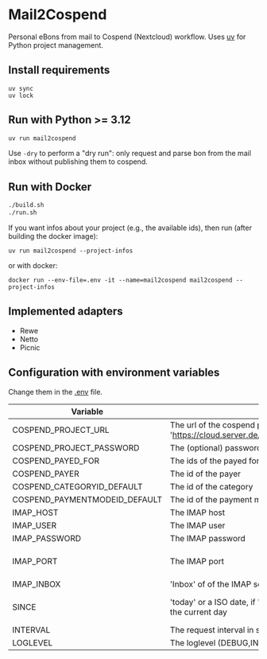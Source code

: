 # Mail2Cospend

Personal eBons from mail to Cospend (Nextcloud) workflow.
Uses [uv](https://github.com/astral-sh/uv) for Python project management.

## Install requirements

```shell
uv sync
uv lock
```

## Run with Python >= 3.12

```bash
uv run mail2cospend
```

Use `-dry` to perform a "dry run": only request and parse bon from the mail inbox without publishing them to cospend.

## Run with Docker

```bash
./build.sh
./run.sh
```

If you want infos about your project (e.g., the available ids), then run (after building the docker image):

```
uv run mail2cospend --project-infos
```

or with docker:

```
docker run --env-file=.env -it --name=mail2cospend mail2cospend --project-infos      
```

## Implemented adapters

- Rewe
- Netto
- Picnic

## Configuration with environment variables

Change them in the [.env](.env) file.

| Variable                      | Description                                                                                                                                    | Type               |
|-------------------------------|------------------------------------------------------------------------------------------------------------------------------------------------|--------------------|
| COSPEND_PROJECT_URL           | The url of the cospend project (shared link in the project), e.g., 'https://cloud.server.de/index.php/apps/cospend/api/projects/<myprojectid>' | string             |
| COSPEND_PROJECT_PASSWORD      | The (optional) password of the cospend project (if set)                                                                                        | string             |
| COSPEND_PAYED_FOR             | The ids of the payed for users, seperated by a ","                                                                                             | string             |
| COSPEND_PAYER                 | The id of the payer                                                                                                                            | string             |
| COSPEND_CATEGORYID_DEFAULT    | The id of the category                                                                                                                         | int                |
| COSPEND_PAYMENTMODEID_DEFAULT | The id of the payment mode                                                                                                                     | int                |
| IMAP_HOST                     | The IMAP host                                                                                                                                  | string             |
| IMAP_USER                     | The IMAP user                                                                                                                                  | string             |
| IMAP_PASSWORD                 | The IMAP password                                                                                                                              | string             |
| IMAP_PORT                     | The IMAP port                                                                                                                                  | int (default: 993) |
| IMAP_INBOX                    | 'Inbox' of of the IMAP server                                                                                                                  | string             |
| SINCE                         | 'today' or a ISO date, if 'today', then the script will use always the current day                                                             | str or ISO date    |
| INTERVAL                      | The request interval in seconds                                                                                                                | int                |
| LOGLEVEL                      | The loglevel (DEBUG,INFO,WARING,ERROR)                                                                                                         | string             |
